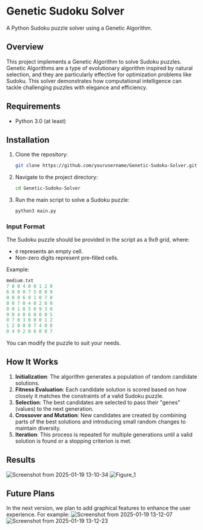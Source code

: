 # Genetic Sudoku Solver

A Python Sudoku puzzle solver using a Genetic Algorithm.

## Overview

This project implements a Genetic Algorithm to solve Sudoku puzzles. Genetic Algorithms are a type of evolutionary algorithm inspired by natural selection, and they are particularly effective for optimization problems like Sudoku. This solver demonstrates how computational intelligence can tackle challenging puzzles with elegance and efficiency.

## Requirements

- Python 3.0 (at least)

## Installation

1. Clone the repository:
   ```bash
   git clone https://github.com/yourusername/Genetic-Sudoku-Solver.git
   ```

2. Navigate to the project directory:
   ```bash
   cd Genetic-Sudoku-Solver
   ```

3. Run the main script to solve a Sudoku puzzle:
   ```bash
   python3 main.py
   ```

### Input Format

The Sudoku puzzle should be provided in the script as a 9x9 grid, where:
- `0` represents an empty cell.
- Non-zero digits represent pre-filled cells.

Example:
```python
medium.txt
7 8 0 4 0 0 1 2 0
6 0 0 0 7 5 0 0 9
0 0 0 6 0 1 0 7 8
0 0 7 0 4 0 2 6 0
0 0 1 0 5 0 9 3 0
9 0 4 0 6 0 0 0 5
0 7 0 3 0 0 0 1 2
1 2 0 0 0 7 4 0 0
0 4 9 2 0 6 0 0 7
```

You can modify the puzzle to suit your needs.

## How It Works

1. **Initialization**: The algorithm generates a population of random candidate solutions.
2. **Fitness Evaluation**: Each candidate solution is scored based on how closely it matches the constraints of a valid Sudoku puzzle.
3. **Selection**: The best candidates are selected to pass their "genes" (values) to the next generation.
4. **Crossover and Mutation**: New candidates are created by combining parts of the best solutions and introducing small random changes to maintain diversity.
5. **Iteration**: This process is repeated for multiple generations until a valid solution is found or a stopping criterion is met.

## Results
![Screenshot from 2025-01-19 13-10-34](https://github.com/user-attachments/assets/5b017696-596d-48d5-b331-3c72a3e3898f)
![Figure_1](https://github.com/user-attachments/assets/0a32e5e0-af37-4b7b-a156-79dc824106a7)

## Future Plans

In the next version, we plan to add graphical features to enhance the user experience. 
For example:
![Screenshot from 2025-01-19 13-12-07](https://github.com/user-attachments/assets/b44f55a1-fd6e-432d-a403-ed6bca347669)
![Screenshot from 2025-01-19 13-12-23](https://github.com/user-attachments/assets/def2904f-e188-4cd6-a40f-fd767574762f)






